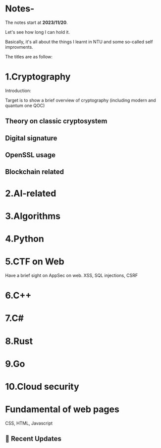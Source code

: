 # Notes-
The notes start at **2023/11/20**. 

Let's see how long I can hold it.

Basically, it's all about the things I learnt in NTU and some so-called self improvments.

The titles are as follow:

# 1.Cryptography

Introduction:

Target is to show a brief overview of cryptography (including modern and quantum one QOC)

## Theory on classic cryptosystem

## Digital signature

## OpenSSL usage

## Blockchain related 



# 2.AI-related

# 3.Algorithms

# 4.Python

# 5.CTF on Web

Have a brief sight on AppSec on web. XSS, SQL injections, CSRF

# 6.C++

# 7.C#

# 8.Rust

# 9.Go

# 10.Cloud security

# Fundamental of web pages

CSS, HTML, Javascript

## 🌟 Recent Updates
